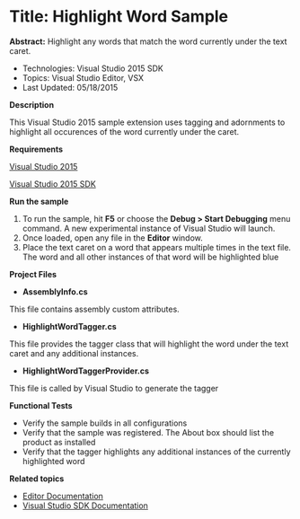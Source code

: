 

# Title: Highlight Word Sample
**Abstract:** Highlight any words that match the word currently under the text
caret. 

* Technologies: Visual Studio 2015 SDK
* Topics: Visual Studio Editor, VSX
* Last Updated: 05/18/2015

**Description**

This Visual Studio 2015 sample extension uses tagging and adornments to
highlight all occurences of the word currently under the caret.



**Requirements**

[ Visual Studio 2015 ](http://www.microsoft.com/visualstudio/en-us/try/default.mspx#download)

[ Visual Studio 2015 SDK ](https://www.visualstudio.com/en-us/downloads/visual-studio-2015-downloads-vs.aspx)




**Run the sample**

  1. To run the sample, hit **F5** or choose the **Debug &gt; Start Debugging** menu command. A new experimental instance of Visual Studio will launch. 
  2. Once loaded, open any file in the **Editor** window. 
  3. Place the text caret on a word that appears multiple times in the text file. The word and all other instances of that word will be highlighted blue 



**Project Files**

* **AssemblyInfo.cs**

This file contains assembly custom attributes.

* **HighlightWordTagger.cs**

This file provides the tagger class that will highlight the word under the
text caret and any additional instances.

* **HighlightWordTaggerProvider.cs**

This file is called by Visual Studio to generate the tagger



**Functional Tests**

  * Verify the sample builds in all configurations
  * Verify that the sample was registered. The About box should list the product as installed
  * Verify that the tagger highlights any additional instances of the currently highlighted word 


**Related topics**

  * [ Editor Documentation ](https://msdn.microsoft.com/en-us/library/dd885242(v=vs.140).aspx)
  * [ Visual Studio SDK Documentation ](https://msdn.microsoft.com/en-us/library/bb166441(v=vs.140).aspx)



